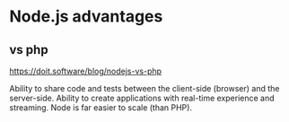 # Node.js advantages

## vs php

https://doit.software/blog/nodejs-vs-php

Ability to share code and tests between the client-side (browser) and the server-side.
Ability to create applications with real-time experience and streaming.
Node is far easier to scale (than PHP).
